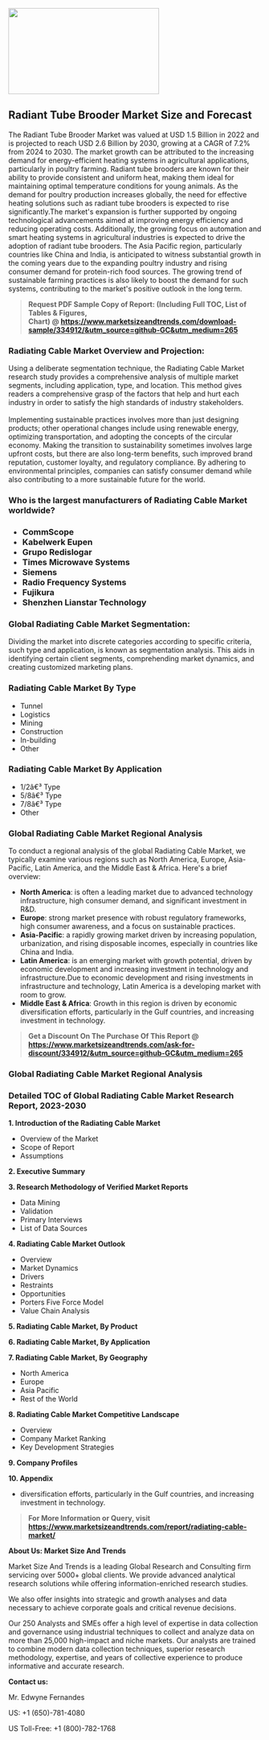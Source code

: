 <p><img class="alignnone size-medium wp-image-20088" src="https://ffe5etoiles.com/wp-content/uploads/2024/12/MST1-300x171.png" alt="" width="300" height="171" /></p><h2>Radiant Tube Brooder Market Size and Forecast</h2><p>The Radiant Tube Brooder Market was valued at USD 1.5 Billion in 2022 and is projected to reach USD 2.6 Billion by 2030, growing at a CAGR of 7.2% from 2024 to 2030. The market growth can be attributed to the increasing demand for energy-efficient heating systems in agricultural applications, particularly in poultry farming. Radiant tube brooders are known for their ability to provide consistent and uniform heat, making them ideal for maintaining optimal temperature conditions for young animals. As the demand for poultry production increases globally, the need for effective heating solutions such as radiant tube brooders is expected to rise significantly.The market's expansion is further supported by ongoing technological advancements aimed at improving energy efficiency and reducing operating costs. Additionally, the growing focus on automation and smart heating systems in agricultural industries is expected to drive the adoption of radiant tube brooders. The Asia Pacific region, particularly countries like China and India, is anticipated to witness substantial growth in the coming years due to the expanding poultry industry and rising consumer demand for protein-rich food sources. The growing trend of sustainable farming practices is also likely to boost the demand for such systems, contributing to the market's positive outlook in the long term.</p></p><blockquote id="" class=""><strong>Request PDF Sample Copy of Report: (Including Full TOC, List of Tables &amp; Figures, Chart)&nbsp;@&nbsp;<strong><a href="https://www.marketsizeandtrends.com/download-sample/334912/&utm_source=github-GC&utm_medium=265" target="_blank">https://www.marketsizeandtrends.com/download-sample/334912/&utm_source=github-GC&utm_medium=265</a></strong></strong></blockquote><h3 id="" class="">Radiating Cable Market&nbsp;Overview and Projection:</h3><p id="" class="">Using a deliberate segmentation technique, the Radiating Cable Market research study provides a comprehensive analysis of multiple market segments, including application, type, and location. This method gives readers a comprehensive grasp of the factors that help and hurt each industry in order to satisfy the high standards of industry stakeholders. <br /> <br />Implementing sustainable practices involves more than just designing products; other operational changes include using renewable energy, optimizing transportation, and adopting the concepts of the circular economy. Making the transition to sustainability sometimes involves large upfront costs, but there are also long-term benefits, such improved brand reputation, customer loyalty, and regulatory compliance. By adhering to environmental principles, companies can satisfy consumer demand while also contributing to a more sustainable future for the world.</p><h3 id="" class="">Who is the largest manufacturers of&nbsp;Radiating Cable Market worldwide?</h3><h3 class=""><p><ul><li>CommScope </li><li> Kabelwerk Eupen </li><li> Grupo Redislogar </li><li> Times Microwave Systems </li><li> Siemens </li><li> Radio Frequency Systems </li><li> Fujikura </li><li> Shenzhen Lianstar Technology</li></ul></p></h3><h3 id="" class="">Global&nbsp;Radiating Cable Market Segmentation:</h3><p id="" class="">Dividing the market into discrete categories according to specific criteria, such type and application, is known as segmentation analysis. This aids in identifying certain client segments, comprehending market dynamics, and creating customized marketing plans.</p><h3 id="" class="">Radiating Cable Market&nbsp;By Type</h3><p><p><ul><li>Tunnel</li><li> Logistics</li><li> Mining</li><li> Construction</li><li> In-building</li><li> Other</p></li></ul></p></p><h3 id="" class="">Radiating Cable Market&nbsp;By Application</h3><p class=""><p><ul><li>1/2â€³ Type</li><li> 5/8â€³ Type</li><li> 7/8â€³ Type</li><li> Other</li></ul></p></p><h3 id="" class="">Global Radiating Cable Market Regional Analysis</h3><p id="" class="">To conduct a regional analysis of the global Radiating Cable Market, we typically examine various regions such as North America, Europe, Asia-Pacific, Latin America, and the Middle East &amp; Africa. Here's a brief overview:</p><ul><li><strong>North America</strong>: is often a leading market due to advanced technology infrastructure, high consumer demand, and significant investment in R&amp;D.</li><li><strong>Europe</strong>: strong market presence with robust regulatory frameworks, high consumer awareness, and a focus on sustainable practices.</li><li><strong>Asia-Pacific</strong>: a rapidly growing market driven by increasing population, urbanization, and rising disposable incomes, especially in countries like China and India.</li><li><strong>Latin America</strong>: is an emerging market with growth potential, driven by economic development and increasing investment in technology and infrastructure.Due to economic development and rising investments in infrastructure and technology, Latin America is a developing market with room to grow.</li><li><strong>Middle East &amp; Africa</strong>: Growth in this region is driven by economic diversification efforts, particularly in the Gulf countries, and increasing investment in technology.</li></ul><blockquote id="" class=""><strong>Get a Discount On The Purchase Of This Report @ <strong><a href="https://www.marketsizeandtrends.com/ask-for-discount/334912/&utm_source=github-GC&utm_medium=265" target="_blank">https://www.marketsizeandtrends.com/ask-for-discount/334912/&utm_source=github-GC&utm_medium=265</a></strong></strong></blockquote><h3 id="" class="">Global Radiating Cable Market Regional Analysis</h3><h3 id="" class="">Detailed TOC of Global Radiating Cable Market Research Report, 2023-2030</h3><p id="" class=""><strong>1. Introduction of the Radiating Cable Market</strong></p><ul><li>Overview of the Market</li><li>Scope of Report</li><li>Assumptions</li></ul><p id="" class=""><strong>2. Executive Summary</strong></p><p id="" class=""><strong>3. Research Methodology of Verified Market Reports</strong></p><ul><li>Data Mining</li><li>Validation</li><li>Primary Interviews</li><li>List of Data Sources</li></ul><p id="" class=""><strong>4. Radiating Cable Market Outlook</strong></p><ul><li>Overview</li><li>Market Dynamics</li><li>Drivers</li><li>Restraints</li><li>Opportunities</li><li>Porters Five Force Model</li><li>Value Chain Analysis</li></ul><p id="" class=""><strong>5. Radiating Cable Market, By Product</strong></p><p id="" class=""><strong>6. Radiating Cable Market, By Application</strong></p><p id="" class=""><strong>7. Radiating Cable Market, By Geography</strong></p><ul><li>North America</li><li>Europe</li><li>Asia Pacific</li><li>Rest of the World</li></ul><p id="" class=""><strong>8. Radiating Cable Market Competitive Landscape</strong></p><ul><li>Overview</li><li>Company Market Ranking</li><li>Key Development Strategies</li></ul><p id="" class=""><strong>9. Company Profiles</strong></p><p id="" class=""><strong>10. Appendix</strong></p><ul><li>diversification efforts, particularly in the Gulf countries, and increasing investment in technology.</li></ul><blockquote id="" class=""><strong>For More Information or Query, visit <strong><strong><a href="https://www.marketsizeandtrends.com/report/radiating-cable-market/" target="_blank">https://www.marketsizeandtrends.com/report/radiating-cable-market/</a></strong></strong></strong></blockquote><p id="" class=""><strong>About Us: Market Size And Trends</strong></p><p id="" class="">Market Size And Trends is a leading Global Research and Consulting firm servicing over 5000+ global clients. We provide advanced analytical research solutions while offering information-enriched research studies.</p><p id="" class="">We also offer insights into strategic and growth analyses and data necessary to achieve corporate goals and critical revenue decisions.</p><p id="" class="">Our 250 Analysts and SMEs offer a high level of expertise in data collection and governance using industrial techniques to collect and analyze data on more than 25,000 high-impact and niche markets. Our analysts are trained to combine modern data collection techniques, superior research methodology, expertise, and years of collective experience to produce informative and accurate research.</p><p id="" class=""><strong>Contact us:</strong></p><p id="" class="">Mr. Edwyne Fernandes</p><p id="" class="">US: +1 (650)-781-4080</p><p id="" class="">US Toll-Free: +1 (800)-782-1768</p>
